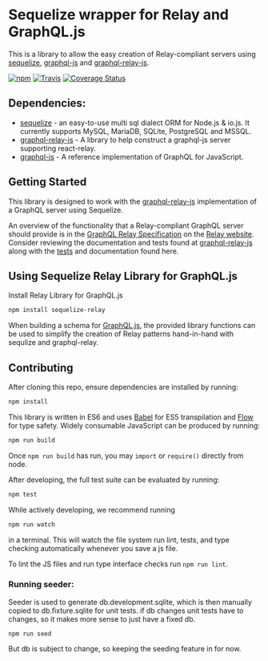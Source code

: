 # Sequelize wrapper for Relay and GraphQL.js

This is a library to allow the easy creation of Relay-compliant servers using
 [sequelize](https://github.com/sequelize/sequelize),
 [graphql-js](https://github.com/graphql/graphql-js) and
 [graphql-relay-js](https://github.com/graphql/graphql-relay-js).

[![npm](https://img.shields.io/npm/v/npm.svg)](https://www.npmjs.com/package/sequelize-relay)
[![Travis](https://img.shields.io/travis/rust-lang/rust.svg)](https://travis-ci.org/MattMcFarland/sequelize-relay)
[![Coverage Status](https://coveralls.io/repos/MattMcFarland/sequelize-relay/badge.svg?branch=master&service=github)](https://coveralls.io/github/MattMcFarland/sequelize-relay?branch=master)

## Dependencies:
- [sequelize](https://github.com/sequelize/sequelize) -
 an easy-to-use multi sql dialect ORM for Node.js & io.js.
 It currently supports MySQL, MariaDB, SQLite, PostgreSQL and MSSQL.
- [graphql-relay-js](https://github.com/graphql/graphql-relay-js) -
 A library to help construct a graphql-js server supporting react-relay.
- [graphql-js](https://github.com/graphql/graphql-js) -
 A reference implementation of GraphQL for JavaScript.

## Getting Started

This library is designed to work with the
[graphql-relay-js](https://github.com/graphql/graphql-relay-js) implementation
of a GraphQL server using Sequelize.

An overview of the functionality that a Relay-compliant GraphQL server should
provide is in the [GraphQL Relay Specification](https://facebook.github.io/relay/docs/graphql-relay-specification.html)
on the [Relay website](https://facebook.github.io/relay/). Consider reviewing
the documentation and tests found at [graphql-relay-js](https://github.com/graphql/graphql-relay-js)
along with the [tests](src/data/__tests__) and documentation found here.

## Using Sequelize Relay Library for GraphQL.js

Install Relay Library for GraphQL.js

```sh
npm install sequelize-relay
```

When building a schema for [GraphQL.js](https://github.com/graphql/graphql-js),
the provided library functions can be used to simplify the creation of Relay
patterns hand-in-hand with sequlize and graphql-relay.




## Contributing

After cloning this repo, ensure dependencies are installed by running:

```sh
npm install
```

This library is written in ES6 and uses [Babel](http://babeljs.io/) for ES5
transpilation and [Flow](http://flowtype.org/) for type safety. Widely
consumable JavaScript can be produced by running:

```sh
npm run build
```

Once `npm run build` has run, you may `import` or `require()` directly from
node.

After developing, the full test suite can be evaluated by running:

```sh
npm test
```

While actively developing, we recommend running

```sh
npm run watch
```

in a terminal. This will watch the file system run lint, tests, and type
checking automatically whenever you save a js file.

To lint the JS files and run type interface checks run `npm run lint`.

### Running seeder:

Seeder is used to generate db.development.sqlite, which is then manually
copied to db.fixture.sqlite for unit tests. if db changes unit tests have
to changes, so it makes more sense to just have a fixed db.

```
npm run seed
```


But db is subject to change, so keeping the seeding feature in for now.